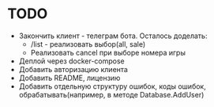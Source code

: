 # TODO

* Закончить клиент - телеграм бота. Осталось доделать:
    * /list - реализовать выбор(all, sale)
    * Реализовать cancel при выборе номера игры
* Деплой через docker-compose
* Добавить авторизацию клиента
* Добавить README, лицензию
* Добавить отдельную структуру ошибок, коды ошибок, обрабатывать(например, в методе Database.AddUser)
